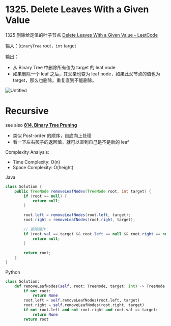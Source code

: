 # **1325. Delete Leaves With a Given Value**

1325 删除给定值的叶子节点  [Delete Leaves With a Given Value - LeetCode](https://leetcode.com/problems/delete-leaves-with-a-given-value/)

输入：`BinaryTree` root，`int` target

输出：

- 从 Binary Tree 中删除所有值为 target 的 leaf node
- 如果删除一个 leaf 之后，其父亲也变为 leaf node，如果此父节点的值也为 target，那么也删除。重复直到不能删除。

![Untitled](https://assets.leetcode.com/uploads/2020/01/09/sample_1_1684.png)

# Recursive

see also [**814. Binary Tree Pruning**](https://github.com/openview2017/leetcode-group-solution/tree/bbd2610f84a045f4d07ca80fc4027699ebf8f3c5/AlgorithmProblems/0814.%20Binary%20Tree%20Pruning)

- 类似 Post-order 的顺序，自底向上处理
- 看一下左右孩子的返回值，就可以直到自己是不是新的 leaf

Complexity Analysis:
- Time Complexity: O(n)
- Space Complexity:  O(height)

Java

```java
class Solution {
    public TreeNode removeLeafNodes(TreeNode root, int target) {
        if (root == null) {
            return null;
        }
        
        root.left = removeLeafNodes(root.left, target);
        root.right = removeLeafNodes(root.right, target);
        
        // 删除操作：
        if (root.val == target && root.left == null && root.right == null) {
            return null;
        }
        
        return root;
    }
}
```

Python

```python
class Solution:
    def removeLeafNodes(self, root: TreeNode, target: int) -> TreeNode:
        if not root:
            return None
        root.left = self.removeLeafNodes(root.left, target)
        root.right = self.removeLeafNodes(root.right, target)
        if not root.left and not root.right and root.val == target:
            return None
        return root
```

